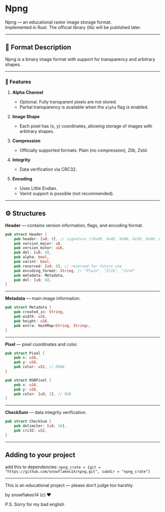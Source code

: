# Npng

Npng — an educational raster image storage format.  
Implemented in Rust. The official library (lib) will be published later.

------------------------------------------------------------

## 📘 Format Description

Npng is a binary image format with support for transparency and arbitrary shapes.

------------------------------------------------------------

### 🔹 Features

1. **Alpha Channel**
    - Optional. Fully transparent pixels are not stored.
    - Partial transparency is available when the `alpha` flag is enabled.

2. **Image Shape**
    - Each pixel has (x, y) coordinates, allowing storage of images with arbitrary shapes.

3. **Compression**
    - Officially supported formats: Plain (no compression), Zlib, Zstd.

4. **Integrity**
    - Data verification via CRC32.

5. **Encoding**
    - Uses Little Endian.
    - Varint support is possible (not recommended).

------------------------------------------------------------

## ⚙️ Structures

**Header** — contains version information, flags, and encoding format.

```rust
pub struct Header {
    pub header: [u8; 9], // signature ([0x00, 0x4E, 0x00, 0x50, 0x00, 0x4E, 0x00, 0x47, 0x00])
    pub version_major: u8,
    pub version_minor: u16,
    pub del: [u8; 4],
    pub alpha: bool,
    pub varint: bool,
    pub reserved: [u8; 8], // reserved for future use
    pub encoding_format: String, // "Plain", "Zlib", "Zstd"
    pub metadata: Metadata,
    pub del: [u8; 6],
}
```

------------------------------------------------------------

**Metadata** — main image information.

```rust
pub struct Metadata {
    pub created_in: String,
    pub width: u16,
    pub height: u16,
    pub extra: HashMap<String, String>,
}
```

------------------------------------------------------------

**Pixel** — pixel coordinates and color.

```rust
pub struct Pixel {
    pub x: u16,
    pub y: u16,
    pub color: u32, // RGBA
}
```

```rust
pub struct RGBPixel {
    pub x: u16,
    pub y: u16,
    pub color: [u8; 3], // RGB
}
```

-------------------------------------------------------------

**CheckSum** — data integrity verification.

```rust
pub struct CheckSum {
    pub delimiter: [u8; 16],
    pub crc32: u32,
}
```

------------------------------------------------------------
## Adding to your project
add this to dependencies: 
`npng_crate = {git = "https://github.com/snowflakes14/npng.git", subdir = "npng_crate"}`


------------------------------------------------------------

This is an educational project — please don’t judge too harshly.

by snowflakes14 (c) ♥



P.S. Sorry for my bad english
